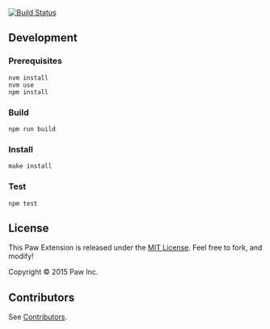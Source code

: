 [![Build Status](https://travis-ci.org/luckymarmot/Paw-DigestAuthDynamicValue.svg?branch=master)](https://travis-ci.org/luckymarmot/Paw-DigestAuthDynamicValue)

## Development

### Prerequisites

```shell
nvm install
nvm use
npm install
```

### Build

```shell
npm run build
```

### Install

```shell
make install
```

### Test

```shell
npm test
```

## License

This Paw Extension is released under the [MIT License](LICENSE). Feel free to fork, and modify!

Copyright © 2015 Paw Inc.

## Contributors

See [Contributors](https://github.com/luckymarmot/Paw-cURLImporter/graphs/contributors).
